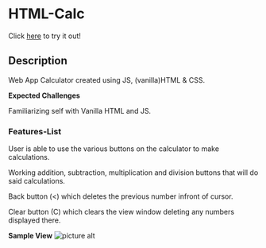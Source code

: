 # HTML-Calc
Click [here](http://html_calc_cc.surge.sh/) to try it out!

## Description ###
Web App Calculator created using JS, (vanilla)HTML & CSS.



**Expected Challenges** 

Familiarizing self with Vanilla HTML and JS.


### Features-List ###

User is able to use the various buttons on the calculator to make calculations.

Working addition, subtraction, multiplication and division buttons that will do said calculations.

Back button (<) which deletes the previous number infront of cursor.

Clear button (C) which clears the view window deleting any numbers displayed there.


**Sample View**
![picture alt](https://i.ibb.co/tqpsr6j/Screen-Shot-2019-10-29-at-4-41-35-PM.png)
